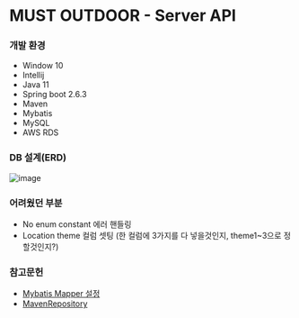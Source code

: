 # MUST OUTDOOR - Server API

### 개발 환경
- Window 10
- Intellij
- Java 11
- Spring boot 2.6.3 
- Maven
- Mybatis
- MySQL
- AWS RDS

### DB 설계(ERD)
![image](https://user-images.githubusercontent.com/80879782/155894084-bf8b1e5b-2688-4f16-bd84-bc4d334cab93.png)

### 어려웠던 부분
- No enum constant 에러 핸들링
- Location theme 컬럼 셋팅 (한 컬럼에 3가지를 다 넣을것인지, theme1~3으로 정할것인지?)

### 참고문헌
- [Mybatis Mapper 설정](https://mybatis.org/mybatis-3/ko/configuration.html#typeHandlers)
- [MavenRepository](https://mvnrepository.com/)
